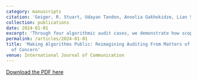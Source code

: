 ```yaml
---
category: manuscripts
citation: 'Geiger, R. Stuart, Udayan Tandon, Anoolia Gakhokidze, Lian Song, and Lilly Irani. (2024). "Making Algorithms Public: Reimagining Auditing From Matters of Fact to Matters of Concern." <i>International Journal of Communication</i>, 18, 634-655. <a href="https://ijoc.org/index.php/ijoc/article/download/20811/4455">https://ijoc.org/index.php/ijoc/article/download/20811/4455</a>'
collection: publications
date: 2024-01-01
excerpt: 'Through four algorithmic audit cases, we demonstrate how scoping decisions shape audit outcomes and reflect institutional power. We propose moving beyond technical certification toward building infrastructures for democratic understanding and contestation, recognizing auditing as a political practice that must engage with institutional reform, not just algorithmic behavior.'
permalink: /articles/2024-01-01
title: 'Making Algorithms Public: Reimagining Auditing From Matters of Fact to Matters
  of Concern'
venue: International Journal of Communication
---
```


[Download the PDF here](https://ijoc.org/index.php/ijoc/article/download/20811/4455)